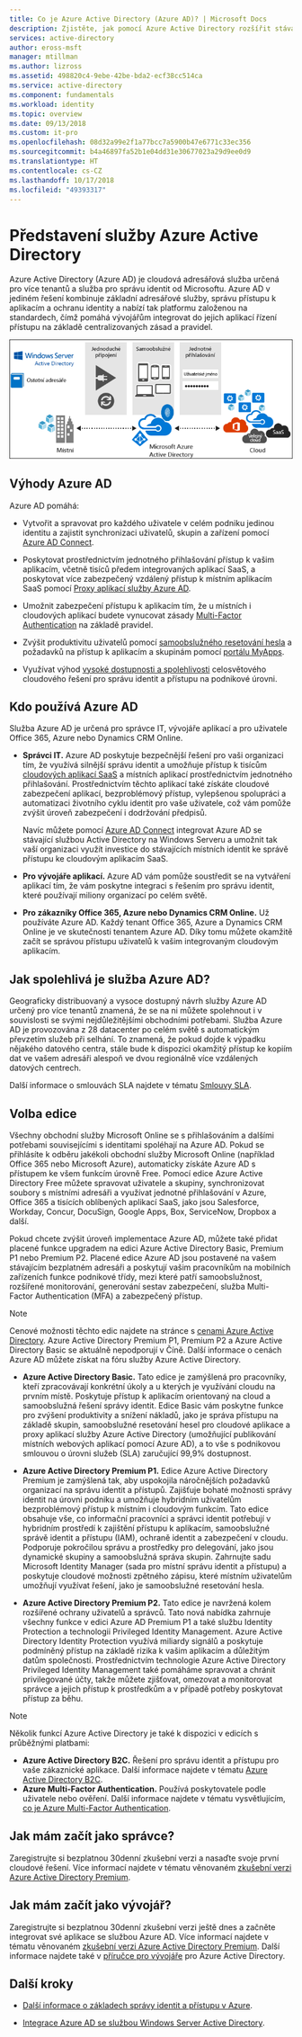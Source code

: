 ```yaml
---
title: Co je Azure Active Directory (Azure AD)? | Microsoft Docs
description: Zjistěte, jak pomocí Azure Active Directory rozšířit stávající místní identity do cloudu nebo vyvíjet integrované aplikace Azure AD.
services: active-directory
author: eross-msft
manager: mtillman
ms.author: lizross
ms.assetid: 498820c4-9ebe-42be-bda2-ecf38cc514ca
ms.service: active-directory
ms.component: fundamentals
ms.workload: identity
ms.topic: overview
ms.date: 09/13/2018
ms.custom: it-pro
ms.openlocfilehash: 08d32a99e2f1a77bcc7a5900b47e6771c33ec356
ms.sourcegitcommit: b4a46897fa52b1e04dd31e30677023a29d9ee0d9
ms.translationtype: HT
ms.contentlocale: cs-CZ
ms.lasthandoff: 10/17/2018
ms.locfileid: "49393317"
---
```

# <a name="what-is-azure-active-directory"></a>Představení služby Azure Active Directory
Azure Active Directory (Azure AD) je cloudová adresářová služba určená pro více tenantů a služba pro správu identit od Microsoftu. Azure AD v jediném řešení kombinuje základní adresářové služby, správu přístupu k aplikacím a ochranu identity a nabízí tak platformu založenou na standardech, čímž pomáhá vývojářům integrovat do jejich aplikací řízení přístupu na základě centralizovaných zásad a pravidel.

![Sada komponent Azure AD Connect](./media/active-directory-whatis/Azure_Active_Directory.png)

## <a name="benefits-of-azure-ad"></a>Výhody Azure AD
Azure AD pomáhá:

-   Vytvořit a spravovat pro každého uživatele v celém podniku jedinou identitu a zajistit synchronizaci uživatelů, skupin a zařízení pomocí [Azure AD Connect](../connect/active-directory-aadconnect.md).

-   Poskytovat prostřednictvím jednotného přihlašování přístup k vašim aplikacím, včetně tisíců předem integrovaných aplikací SaaS, a poskytovat více zabezpečený vzdálený přístup k místním aplikacím SaaS pomocí [Proxy aplikací služby Azure AD](../manage-apps/application-proxy.md).

-   Umožnit zabezpečení přístupu k aplikacím tím, že u místních i cloudových aplikací budete vynucovat zásady [Multi-Factor Authentication](../authentication/concept-mfa-howitworks.md) na základě pravidel.

-   Zvýšit produktivitu uživatelů pomocí [samoobslužného resetování hesla](../user-help/user-help-reset-password.md) a požadavků na přístup k aplikacím a skupinám pomocí [portálu MyApps](../user-help/active-directory-saas-access-panel-introduction.md).

-   Využívat výhod [vysoké dostupnosti a spolehlivosti](https://docs.microsoft.com/azure/architecture/checklist/availability) celosvětového cloudového řešení pro správu identit a přístupu na podnikové úrovni.

## <a name="who-uses-azure-ad"></a>Kdo používá Azure AD
Služba Azure AD je určená pro správce IT, vývojáře aplikací a pro uživatele Office 365, Azure nebo Dynamics CRM Online.

- **Správci IT.** Azure AD poskytuje bezpečnější řešení pro vaši organizaci tím, že využívá silnější správu identit a umožňuje přístup k tisícům [cloudových aplikací SaaS](../saas-apps/tutorial-list.md) a místních aplikací prostřednictvím jednotného přihlašování. Prostřednictvím těchto aplikací také získáte cloudové zabezpečení aplikací, bezproblémový přístup, vylepšenou spolupráci a automatizaci životního cyklu identit pro vaše uživatele, což vám pomůže zvýšit úroveň zabezpečení i dodržování předpisů.

    Navíc můžete pomocí [Azure AD Connect](../connect/active-directory-aadconnect-get-started-express.md) integrovat Azure AD se stávající službou Active Directory na Windows Serveru a umožnit tak vaší organizaci využít investice do stávajících místních identit ke správě přístupu ke cloudovým aplikacím SaaS.

- **Pro vývojáře aplikací.** Azure AD vám pomůže soustředit se na vytváření aplikací tím, že vám poskytne integraci s řešením pro správu identit, které používají miliony organizací po celém světě.

- **Pro zákazníky Office 365, Azure nebo Dynamics CRM Online.** Už používáte Azure AD. Každý tenant Office 365, Azure a Dynamics CRM Online je ve skutečnosti tenantem Azure AD. Díky tomu můžete okamžitě začít se správou přístupu uživatelů k vašim integrovaným cloudovým aplikacím.

## <a name="how-reliable-is-azure-ad"></a>Jak spolehlivá je služba Azure AD?
Geograficky distribuovaný a vysoce dostupný návrh služby Azure AD určený pro více tenantů znamená, že se na ni můžete spolehnout i v souvislosti se svými nejdůležitějšími obchodními potřebami. Služba Azure AD je provozována z 28 datacenter po celém světě s automatickým převzetím služeb při selhání. To znamená, že pokud dojde k výpadku nějakého datového centra, stále bude k dispozici okamžitý přístup ke kopiím dat ve vašem adresáři alespoň ve dvou regionálně více vzdálených datových centrech.

Další informace o smlouvách SLA najdete v tématu [Smlouvy SLA](https://azure.microsoft.com/support/legal/sla/).

## <a name="choose-an-edition"></a>Volba edice
Všechny obchodní služby Microsoft Online se s přihlašováním a dalšími potřebami souvisejícími s identitami spoléhají na Azure AD. Pokud se přihlásíte k odběru jakékoli obchodní služby Microsoft Online (například Office 365 nebo Microsoft Azure), automaticky získáte Azure AD s přístupem ke všem funkcím úrovně Free. Pomocí edice Azure Active Directory Free můžete spravovat uživatele a skupiny, synchronizovat soubory s místními adresáři a využívat jednotné přihlašování v Azure, Office 365 a tisících oblíbených aplikací SaaS, jako jsou Salesforce, Workday, Concur, DocuSign, Google Apps, Box, ServiceNow, Dropbox a další. 

Pokud chcete zvýšit úroveň implementace Azure AD, můžete také přidat placené funkce upgradem na edici Azure Active Directory Basic, Premium P1 nebo Premium P2. Placené edice Azure AD jsou postavené na vašem stávajícím bezplatném adresáři a poskytují vašim pracovníkům na mobilních zařízeních funkce podnikové třídy, mezi které patří samoobslužnost, rozšířené monitorování, generování sestav zabezpečení, služba Multi-Factor Authentication (MFA) a zabezpečený přístup.

> [!NOTE]
> Cenové možnosti těchto edic najdete na stránce s [cenami Azure Active Directory](https://azure.microsoft.com/pricing/details/active-directory/). Azure Active Directory Premium P1, Premium P2 a Azure Active Directory Basic se aktuálně nepodporují v Číně. Další informace o cenách Azure AD můžete získat na fóru služby Azure Active Directory.

- **Azure Active Directory Basic.** Tato edice je zamýšlená pro pracovníky, kteří zpracovávají konkrétní úkoly a u kterých je využívání cloudu na prvním místě. Poskytuje přístup k aplikacím orientovaný na cloud a samoobslužná řešení správy identit. Edice Basic vám poskytne funkce pro zvýšení produktivity a snížení nákladů, jako je správa přístupu na základě skupin, samoobslužné resetování hesel pro cloudové aplikace a proxy aplikací služby Azure Active Directory (umožňující publikování místních webových aplikací pomocí Azure AD), a to vše s podnikovou smlouvou o úrovni služeb (SLA) zaručující 99,9% dostupnost.

- **Azure Active Directory Premium P1.** Edice Azure Active Directory Premium je zamýšlená tak, aby uspokojila náročnějších požadavků organizací na správu identit a přístupů. Zajišťuje bohaté možnosti správy identit na úrovni podniku a umožňuje hybridním uživatelům bezproblémový přístup k místním i cloudovým funkcím. Tato edice obsahuje vše, co informační pracovníci a správci identit potřebují v hybridním prostředí k zajištění přístupu k aplikacím, samoobslužné správě identit a přístupu (IAM), ochraně identit a zabezpečení v cloudu. Podporuje pokročilou správu a prostředky pro delegování, jako jsou dynamické skupiny a samoobslužná správa skupin. Zahrnujte sadu Microsoft Identity Manager (sada pro místní správu identit a přístupu) a poskytuje cloudové možnosti zpětného zápisu, které místním uživatelům umožňují využívat řešení, jako je samoobslužné resetování hesla.

- **Azure Active Directory Premium P2.** Tato edice je navržená kolem rozšířené ochrany uživatelů a správců. Tato nová nabídka zahrnuje všechny funkce v edici Azure AD Premium P1 a také službu Identity Protection a technologii Privileged Identity Management. Azure Active Directory Identity Protection využívá miliardy signálů a poskytuje podmíněný přístup na základě rizika k vašim aplikacím a důležitým datům společnosti. Prostřednictvím technologie Azure Active Directory Privileged Identity Management také pomáháme spravovat a chránit privilegované účty, takže můžete zjišťovat, omezovat a monitorovat správce a jejich přístup k prostředkům a v případě potřeby poskytovat přístup za běhu.  

> [!NOTE]
> Několik funkcí Azure Active Directory je také k dispozici v edicích s průběžnými platbami:<ul><li>**Azure Active Directory B2C.** Řešení pro správu identit a přístupu pro vaše zákaznické aplikace. Další informace najdete v tématu [Azure Active Directory B2C](https://azure.microsoft.com/documentation/services/active-directory-b2c/).</li><li>**Azure Multi-Factor Authentication.** Používá poskytovatele podle uživatele nebo ověření. Další informace najdete v tématu vysvětlujícím, [co je Azure Multi-Factor Authentication](../authentication/multi-factor-authentication.md).

## <a name="as-an-admin-how-do-i-get-started"></a>Jak mám začít jako správce?
Zaregistrujte si bezplatnou 30denní zkušební verzi a nasaďte svoje první cloudové řešení. Více informací najdete v tématu věnovaném [zkušební verzi Azure Active Directory Premium](https://azure.microsoft.com/trial/get-started-active-directory/).

## <a name="as-a-developer-how-do-i-get-started"></a>Jak mám začít jako vývojář?
Zaregistrujte si bezplatnou 30denní zkušební verzi ještě dnes a začněte integrovat své aplikace se službou Azure AD. Více informací najdete v tématu věnovaném [zkušební verzi Azure Active Directory Premium](https://azure.microsoft.com/trial/get-started-active-directory/). Další informace najdete také v [příručce pro vývojáře](../develop/azure-ad-developers-guide.md) pro Azure Active Directory.

## <a name="next-steps"></a>Další kroky
- [Další informace o základech správy identit a přístupu v Azure](identity-fundamentals.md).

- [Integrace Azure AD se službou Windows Server Active Directory](../hybrid/how-to-connect-install-express.md).
